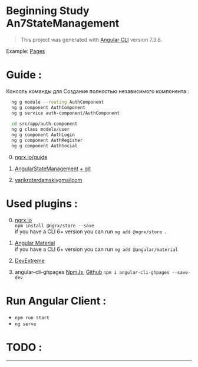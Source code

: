# Beginning Study An7StateManagement

> This project was generated with [Angular CLI](https://github.com/angular/angular-cli) version 7.3.8.

Example: [Pages](https://snisaronline.github.io/An7StateManagement/project)

# Guide :
  Консоль команды для Создание полностью независимого компонента :
```bash
  ng g module --routing AuthComponent
  ng g component AuthComponent
  ng g service auth-component/AuthComponent
  
  cd src/app/auth-component
  ng g class models/user
  ng g component AuthLogin
  ng g component AuthRegister
  ng g component AuthSocial
```
  
  0) [ngrx.io/guide](https://ngrx.io/guide/store#store)
  
  1) [AngularStateManagement](https://dzone.com/articles/angular-app-state-management-with-ngrx)
  [+ git](https://github.com/SnisarOnline/AngularStateManagement)
  
  2) [yarikroterdamskiygmailcom](https://github.com/yarikroterdamskiygmailcom/full_stack_project)

# Used plugins :
  0) [ngrx.io](https://ngrx.io/guide/store) <br>
    `npm install @ngrx/store --save` <br>
    if you have a CLI 6+ version you can run `ng add @ngrx/store `.
  
  1) [Angular Material](https://material.angular.io/)<br>
    if you have a CLI 6+ version you can run `ng add @angular/material`
 
  2) [DevExtreme](https://js.devexpress.com/)<br>
     
  3) angular-cli-ghpages
  [NpmJs](https://www.npmjs.com/package/angular-cli-ghpages#installation--setup),
  [Github](https://github.com/angular-schule/angular-cli-ghpages)
  `npm i angular-cli-ghpages --save-dev`
  
# Run Angular Client :
  - `npm run start` 
  - `ng serve`
  
# TODO :
-------
